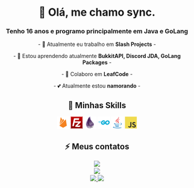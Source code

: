 <div>
<h1 align="center">👋 Olá, me chamo sync.</h1>
<h3 align="center">Tenho 16 anos e programo principalmente em Java e GoLang</h3>

<p align="center">- 🔭 Atualmente eu trabalho em <strong>Slash Projects</strong> -</p>
<p align="center">- 🌱 Estou aprendendo atualmente <strong>BukkitAPI, Discord JDA, GoLang Packages</strong> -</p>
<p align="center">- 👯 Colaboro em <strong>LeafCode</strong> -</p>
<p align="center">- 💕 Atualmente estou <strong>namorando</strong> -</p>
</div>
<div align="center">
<h2>🚀 Minhas Skills</h2>
<code><img height="32" src="https://raw.githubusercontent.com/devicons/devicon/master/icons/firebase/firebase-plain.svg" alt="Firebase"/></code>
<code><img height="32" src="https://raw.githubusercontent.com/devicons/devicon/master/icons/filezilla/filezilla-plain.svg" alt="FileZilla"/></code>
<code><img height="32" src="https://raw.githubusercontent.com/devicons/devicon/master/icons/elixir/elixir-original.svg" alt="Elixir (principiante)"/></code>
<code><img height="32" src="https://raw.githubusercontent.com/devicons/devicon/master/icons/go/go-original-wordmark.svg" alt="Go"/></code>
<code><img height="32" src="https://raw.githubusercontent.com/devicons/devicon/master/icons/java/java-original.svg" alt="Java"/></code>
<code><img height="32" src="https://raw.githubusercontent.com/devicons/devicon/master/icons/javascript/javascript-original.svg" alt="JavaScript"/></code>
</div>


<div align="center">
 <h2 align="center">⚡ Meus contatos</h2>
<div align="row">
 <a href"https://instagram.com/iswwcc">
 <img src="https://img.shields.io/badge/Instagram-E4405F?style=for-the-badge&logo=instagram&logoColor=white"/>
</div>
<div align="row">
 <a href"mailto:support@palaze.shop">
 <img src="https://img.shields.io/badge/Gmail-D14836?style=for-the-badge&logo=gmail&logoColor=white"/>
</div>
</div>

<div align="center">
  <a href="https://github.com/kittinan/spotify-github-profile">
  <img height="155em" src="https://spotify-github-profile.vercel.app/api/view?uid=insji39zug90t3uinqfdr8jpf&cover_image=true&theme=novatorem&show_offline=false&background_color=121212&bar_color=53b14f&bar_color_cover=false)"/>
  <a href="https://discord.com/users/662402220784091146"> 
  <img height="145em" src="https://lanyard.cnrad.dev/api/662402220784091146?idleMessage=:)"/>
</div>
